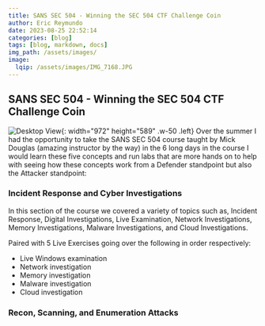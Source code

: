 ```yaml
---
title: SANS SEC 504 - Winning the SEC 504 CTF Challenge Coin
author: Eric Reymundo
date: 2023-08-25 22:52:14
categories: [blog]
tags: [blog, markdown, docs]
img_path: /assets/images/
image:
  lqip: /assets/images/IMG_7168.JPG 
---
```


## SANS SEC 504 - Winning the SEC 504 CTF Challenge Coin

![Desktop View](IMG_7168.JPG){: width="972" height="589" .w-50 .left}
Over the summer I had the opportunity to take the SANS SEC 504 course taught by Mick Douglas (amazing instructor by the way) in the 6 long days in the course I would learn these five concepts and run labs that are more hands on to help with seeing how these concepts work from a Defender standpoint but also the Attacker standpoint: 

### Incident Response and Cyber Investigations
In this section of the course we covered a variety of topics such as, Incident Response, Digital Investigations, Live Examination, Network Investigations, Memory Investigations, Malware Investigations, and Cloud Investigations. 

Paired with 5 Live Exercises going over the following in order respectively: 

- Live Windows examination
- Network investigation
- Memory investigation
- Malware investigation
- Cloud investigation

### Recon, Scanning, and Enumeration Attacks

